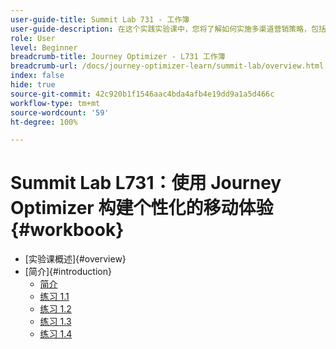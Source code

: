 ```yaml
---
user-guide-title: Summit Lab 731 - 工作簿
user-guide-description: 在这个实践实验课中，您将了解如何实施多渠道营销策略，包括应用程序内营销活动、推送通知、短信以及电子邮件消息传送营销活动和 Adobe Journey Optimizer 中的历程。
role: User
level: Beginner
breadcrumb-title: Journey Optimizer - L731 工作簿
breadcrumb-url: /docs/journey-optimizer-learn/summit-lab/overview.html
index: false
hide: true
source-git-commit: 42c920b1f1546aac4bda4afb4e19dd9a1a5d466c
workflow-type: tm+mt
source-wordcount: '59'
ht-degree: 100%

---
```



# Summit Lab L731：使用 Journey Optimizer 构建个性化的移动体验 {#workbook}

+ [实验课概述]{#overview}
+ [简介]{#introduction}
   + [简介](/help/summit/l731-lab-workbook/Introduction/introduction.md)
   + [练习 1.1](/help/summit/l731-lab-workbook/Introduction/exercise-1-1.md)
   + [练习 1.2](/help/summit/l731-lab-workbook/Introduction/exercise-1-2.md)
   + [练习 1.3](/help/summit/l731-lab-workbook/Introduction/exercise-1-3.md)
   + [练习 1.4](/help/summit/l731-lab-workbook/Introduction/exercise-1-4.md)
